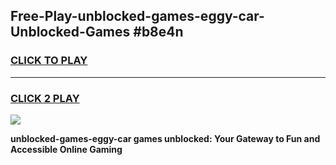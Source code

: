 
## Free-Play-unblocked-games-eggy-car-Unblocked-Games #b8e4n
<h3>
<a href="https://news.freeplayer.one?title=unblocked-games-eggy-car&ref=8M">CLICK TO PLAY</a></h3>
<hr>

<h3>
<a href="https://news.freeplayer.one?title=unblocked-games-eggy-car&ref=8M">CLICK 2 PLAY</a>
  
</h3>

<a href="https://news.freeplayer.one?title=unblocked-games-eggy-car&ref=8M"><img src="https://clearcache.store/games.png"></a>


**unblocked-games-eggy-car games unblocked: Your Gateway to Fun and Accessible Online Gaming**
